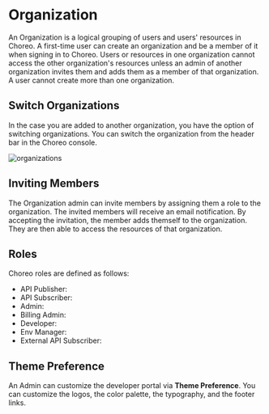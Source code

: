 # Organization

An Organization is a logical grouping of users and users' resources in Choreo. A first-time user can create an organization and be a member of it when signing in to Choreo. Users or resources in one organization cannot access the other organization's resources unless an admin of another organization invites them and adds them as a member of that organization. A user cannot create more than one organization. 

## Switch Organizations

In the case you are added to another organization, you have the option of switching organizations. You can switch the organization from the header bar in the Choreo console. 

![organizations](../assets/img/administration/organiaztions.png)

## Inviting Members

The Organization admin can invite members by assigning them a role to the organization. The invited members will receive an email notification. By accepting the invitation, the member adds themself to the organization. They are then able to access the resources of that organization.

## Roles

Choreo roles are defined as follows:

- API Publisher: 
- API Subscriber:
- Admin:
- Billing Admin:
- Developer:
- Env Manager: 
- External API Subscriber: 

## Theme Preference

An Admin can customize the developer portal via **Theme Preference**. You can customize the logos,  the color palette, the typography, and the footer links. 